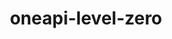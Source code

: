 ---
title: "oneapi-level-zero"
layout: cache
categories: [package, develop]
meta: {"compilers": ["intel-oneapi-compilers@2025.1.0"], "num_specs": 10, "num_specs_by_stack": {"e4s-oneapi": 10, "root": 10}, "oss": ["ubuntu22.04"], "platforms": ["linux"], "stacks": ["e4s-oneapi", "root"], "targets": ["x86_64_v3"], "versions": ["1.17.2"]}
spec_details: [{"compiler": "intel-oneapi-compilers@2025.1.0", "hash": "3ctju2v7ox6rglvguwor6mxkccx27thz", "os": "ubuntu22.04", "platform": "linux", "size": "-", "stacks": ["e4s-oneapi", "root"], "target": "x86_64_v3", "variants": ["build_system=cmake", "build_type=Release", "generator=make", "~ipo"], "versions": ["1.17.2"]}, {"compiler": "intel-oneapi-compilers@2025.1.0", "hash": "cxjhy6h34jvkhm3f37vxorl7gpakrilz", "os": "ubuntu22.04", "platform": "linux", "size": "-", "stacks": ["e4s-oneapi", "root"], "target": "x86_64_v3", "variants": ["build_system=cmake", "build_type=Release", "generator=make", "~ipo"], "versions": ["1.17.2"]}, {"compiler": "intel-oneapi-compilers@2025.1.0", "hash": "eb26bfyefgq7krcjprl7oenabfhzrjfp", "os": "ubuntu22.04", "platform": "linux", "size": "-", "stacks": ["e4s-oneapi", "root"], "target": "x86_64_v3", "variants": ["build_system=cmake", "build_type=Release", "generator=make", "~ipo"], "versions": ["1.17.2"]}, {"compiler": "intel-oneapi-compilers@2025.1.0", "hash": "gbkqa67v3jadwbm62vhuxonikc4exfig", "os": "ubuntu22.04", "platform": "linux", "size": "-", "stacks": ["e4s-oneapi", "root"], "target": "x86_64_v3", "variants": ["build_system=cmake", "build_type=Release", "generator=make", "~ipo"], "versions": ["1.17.2"]}, {"compiler": "intel-oneapi-compilers@2025.1.0", "hash": "hmt7adun4jbq2tojzovmhbe7bckrjnpm", "os": "ubuntu22.04", "platform": "linux", "size": "-", "stacks": ["e4s-oneapi", "root"], "target": "x86_64_v3", "variants": ["build_system=cmake", "build_type=Release", "generator=make", "~ipo"], "versions": ["1.17.2"]}, {"compiler": "intel-oneapi-compilers@2025.1.0", "hash": "kcjtfc4ppr7777yflyu5ehdqceezyrpe", "os": "ubuntu22.04", "platform": "linux", "size": "-", "stacks": ["e4s-oneapi", "root"], "target": "x86_64_v3", "variants": ["build_system=cmake", "build_type=Release", "generator=make", "~ipo"], "versions": ["1.17.2"]}, {"compiler": "intel-oneapi-compilers@2025.1.0", "hash": "obvkr6pzyhpswdih35z7rvytuftgaad3", "os": "ubuntu22.04", "platform": "linux", "size": "-", "stacks": ["e4s-oneapi", "root"], "target": "x86_64_v3", "variants": ["build_system=cmake", "build_type=Release", "generator=make", "~ipo"], "versions": ["1.17.2"]}, {"compiler": "intel-oneapi-compilers@2025.1.0", "hash": "p5r4bcw754wiwrddrue24prshmtjsopm", "os": "ubuntu22.04", "platform": "linux", "size": "-", "stacks": ["e4s-oneapi", "root"], "target": "x86_64_v3", "variants": ["build_system=cmake", "build_type=Release", "generator=make", "~ipo"], "versions": ["1.17.2"]}, {"compiler": "intel-oneapi-compilers@2025.1.0", "hash": "xrrck7y3t2p4itnrzwjvl7p3kpobxnez", "os": "ubuntu22.04", "platform": "linux", "size": "-", "stacks": ["e4s-oneapi", "root"], "target": "x86_64_v3", "variants": ["build_system=cmake", "build_type=Release", "generator=make", "~ipo"], "versions": ["1.17.2"]}, {"compiler": "intel-oneapi-compilers@2025.1.0", "hash": "zjxfuphjqmre24e7ft6zt2ys6budvzkt", "os": "ubuntu22.04", "platform": "linux", "size": "-", "stacks": ["e4s-oneapi", "root"], "target": "x86_64_v3", "variants": ["build_system=cmake", "build_type=Release", "generator=make", "~ipo"], "versions": ["1.17.2"]}]
---